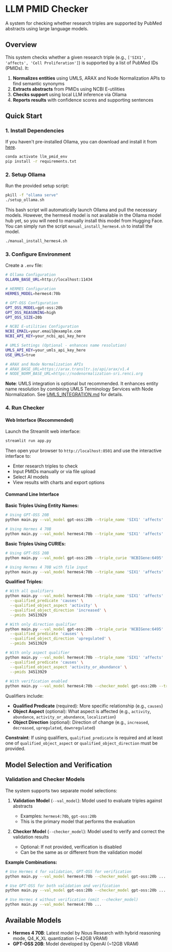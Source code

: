 # LLM PMID Checker

A system for checking whether research triples are supported by PubMed abstracts using large language models.

## Overview

This system checks whether a given research triple (e.g., `['SIX1', 'affects', 'Cell Proliferation']`) is supported by a list of PubMed IDs (PMIDs). It:

1. **Normalizes entities** using UMLS, ARAX and Node Normalization APIs to find semantic synonyms
2. **Extracts abstracts** from PMIDs using NCBI E-utilities
3. **Checks support** using local LLM inference via Ollama
4. **Reports results** with confidence scores and supporting sentences

## Quick Start

### 1. Install Dependencies

If you haven't pre-installed Ollama, you can download and install it from [here](https://ollama.com/download).

```bash
conda activate llm_pmid_env
pip install -r requirements.txt
```

### 2. Setup Ollama

Run the provided setup script:

```bash
pkill -f "ollama serve"
./setup_ollama.sh
```

This bash script will automatically launch Ollama and pull the necessary models. However, the hermes4 model is not available in the Ollama model hub yet, so you will need to manually install this model from Hugging Face. You can simply run the script `manual_install_hermes4.sh` to install the model.

```bash
./manual_install_hermes4.sh
```

### 3. Configure Environment

Create a `.env` file:

```bash
# Ollama Configuration  
OLLAMA_BASE_URL=http://localhost:11434

# HERMES Configuration
HERMES_MODEL=hermes4:70b

# GPT-OSS Configuration
GPT_OSS_MODEL=gpt-oss:20b
GPT_OSS_REASONING=high
GPT_OSS_SIZE=20b

# NCBI E-utilities Configuration
NCBI_EMAIL=your.email@example.com
NCBI_API_KEY=your_ncbi_api_key_here

# UMLS Settings (Optional - enhances name resolution)
UMLS_API_KEY=your_umls_api_key_here
USE_UMLS=true

# ARAX and Node Normalization APIs
# ARAX_BASE_URL=https://arax.transltr.io/api/arax/v1.4
# NODE_NORM_BASE_URL=https://nodenormalization-sri.renci.org
```

**Note**: UMLS integration is optional but recommended. It enhances entity name resolution by combining UMLS Terminology Services with Node Normalization. See [UMLS_INTEGRATION.md](UMLS_INTEGRATION.md) for details.

### 4. Run Checker

#### Web Interface (Recommended)

Launch the Streamlit web interface:

```bash
streamlit run app.py
```

Then open your browser to `http://localhost:8501` and use the interactive interface to:
- Enter research triples to check
- Input PMIDs manually or via file upload  
- Select AI models
- View results with charts and export options

#### Command Line Interface

**Basic Triples Using Entity Names:**
```bash
# Using GPT-OSS 20B
python main.py --val_model gpt-oss:20b --triple_name 'SIX1' 'affects' 'Cell Proliferation' --pmids 34513929 16488997

# Using Hermes 4 70B
python main.py --val_model hermes4:70b --triple_name 'SIX1' 'affects' 'Cell Proliferation' --pmids 34513929
```

**Basic Triples Using CURIEs:**
```bash
# Using GPT-OSS 20B
python main.py --val_model gpt-oss:20b --triple_curie 'NCBIGene:6495' 'affects' 'UMLS:C0596290' --pmids 34513929 16488997

# Using Hermes 4 70B with file input
python main.py --val_model hermes4:70b --triple_name 'SIX1' 'affects' 'Cell Proliferation' --pmids-file pmids.txt
```

**Qualified Triples:**
```bash
# With all qualifiers
python main.py --val_model hermes4:70b --triple_name 'SIX1' 'affects' 'Cell Proliferation' \
  --qualified_predicate 'causes' \
  --qualified_object_aspect 'activity' \
  --qualified_object_direction 'increased' \
  --pmids 34513929

# With only direction qualifier
python main.py --val_model gpt-oss:20b --triple_curie 'NCBIGene:6495' 'affects' 'UMLS:C0596290' \
  --qualified_predicate 'causes' \
  --qualified_object_direction 'upregulated' \
  --pmids 34513929

# With only aspect qualifier  
python main.py --val_model hermes4:70b --triple_name 'SIX1' 'affects' 'Cell Proliferation' \
  --qualified_predicate 'causes' \
  --qualified_object_aspect 'activity_or_abundance' \
  --pmids 34513929
  
# With verification enabled
python main.py --val_model hermes4:70b --checker_model gpt-oss:20b --triple_name 'SIX1' 'affects' 'Cell Proliferation' --pmids 34513929
```

Qualifiers include:
- **Qualified Predicate** (required): More specific relationship (e.g., `causes`)
- **Object Aspect** (optional): What aspect is affected (e.g., `activity`, `abundance`, `activity_or_abundance`, `localization`)
- **Object Direction** (optional): Direction of change (e.g., `increased`, `decreased`, `upregulated`, `downregulated`)

**Constraint**: If using qualifiers, `qualified_predicate` is required and at least one of `qualified_object_aspect` or `qualified_object_direction` must be provided.

## Model Selection and Verification

### Validation and Checker Models

The system supports two separate model selections:

1. **Validation Model** (`--val_model`): Model used to evaluate triples against abstracts
   - Examples: `hermes4:70b`, `gpt-oss:20b`
   - This is the primary model that performs the evaluation

2. **Checker Model** (`--checker_model`): Model used to verify and correct the validation results
   - Optional: If not provided, verification is disabled
   - Can be the same as or different from the validation model

**Example Combinations:**
```bash
# Use Hermes 4 for validation, GPT-OSS for verification
python main.py --val_model hermes4:70b --checker_model gpt-oss:20b ...

# Use GPT-OSS for both validation and verification
python main.py --val_model gpt-oss:20b --checker_model gpt-oss:20b ...

# Use Hermes 4 without verification (omit --checker_model)
python main.py --val_model hermes4:70b ...
```

## Available Models

- **Hermes 4 70B**: Latest model by Nous Research with hybrid reasoning mode, Q4_K_XL quantization (~42GB VRAM)
- **GPT-OSS 20B**: Model developed by OpenAI (~12GB VRAM)
